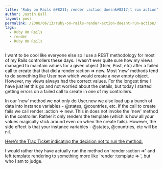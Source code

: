 ```yaml
---
title: 'Ruby on Rails &#8211; render :action doesn&#8217;t run action'
author: Justin Ball
layout: post
permalink: /2008/06/13/ruby-on-rails-render-action-doesnt-run-action/
tags:
  - Ruby On Rails
  - render
  - Ruby On Rails
---
```


I want to be cool like everyone else so I use a REST methodology for most of my Rails controllers these days. I wasn't ever quite sure how my views managed to maintain values for a given object (User, Post, etc) after a failed call to create that that did a render :action => new. Most 'new' methods tend to do something like User.new which would create a new empty object. However, my views always had the correct values. For the longest time I have just let this go and not worried about the details, but today I started getting errors on a failed call to create in one of my controllers.

In our 'new' method we not only do User.new we also load up a bunch of data into instance variables - @states, @countries, etc. If the call to create fails we call render :action => new. This in does not invoke the 'new' method in the controller. Rather it only renders the template (which is how all your values magically stick around even on when the create fails). However, the side effect is that your instance variables - @states, @countries, etc will be nil.

[Here's the Trac Ticket indicating the decision not to run the method.][1]

 [1]: http://dev.rubyonrails.org/ticket/11037

I would rather they have actually run the method on 'render :action =>' and left template rendering to something more like 'render :template => ', but who I am to judge.